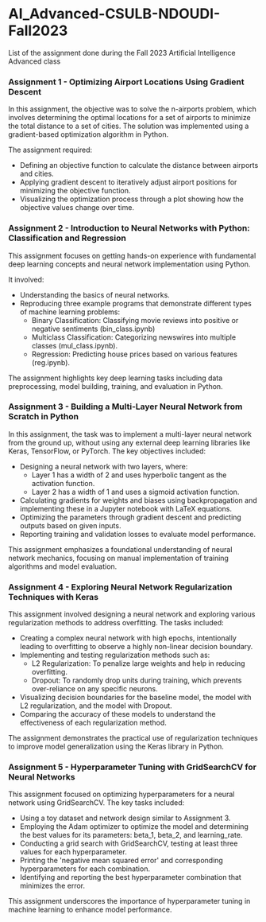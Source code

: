 # AI_Advanced-CSULB-NDOUDI-Fall2023
List of the assignment done during the Fall 2023 Artificial Intelligence Advanced class

### Assignment 1 - Optimizing Airport Locations Using Gradient Descent
In this assignment, the objective was to solve the n-airports problem, which involves determining the optimal locations for a set of airports to minimize the total distance to a set of cities. The solution was implemented using a gradient-based optimization algorithm in Python. 

The assignment required:
* Defining an objective function to calculate the distance between airports and cities.
* Applying gradient descent to iteratively adjust airport positions for minimizing the objective function.
* Visualizing the optimization process through a plot showing how the objective values change over time.

### Assignment 2 - Introduction to Neural Networks with Python: Classification and Regression
This assignment focuses on getting hands-on experience with fundamental deep learning concepts and neural network implementation using Python. 

It involved:
* Understanding the basics of neural networks.
* Reproducing three example programs that demonstrate different types of machine learning problems:
    * Binary Classification: Classifying movie reviews into positive or negative sentiments (bin_class.ipynb)
    * Multiclass Classification: Categorizing newswires into multiple classes (mul_class.ipynb).
    * Regression: Predicting house prices based on various features (reg.ipynb).

The assignment highlights key deep learning tasks including data preprocessing, model building, training, and evaluation in Python.

### Assignment 3 - Building a Multi-Layer Neural Network from Scratch in Python
In this assignment, the task was to implement a multi-layer neural network from the ground up, without using any external deep learning libraries like Keras, TensorFlow, or PyTorch. The key objectives included:

* Designing a neural network with two layers, where:
    * Layer 1 has a width of 2 and uses hyperbolic tangent as the activation function.
    * Layer 2 has a width of 1 and uses a sigmoid activation function.
* Calculating gradients for weights and biases using backpropagation and implementing these in a Jupyter notebook with LaTeX equations.
* Optimizing the parameters through gradient descent and predicting outputs based on given inputs.
* Reporting training and validation losses to evaluate model performance.

This assignment emphasizes a foundational understanding of neural network mechanics, focusing on manual implementation of training algorithms and model evaluation.

### Assignment 4 - Exploring Neural Network Regularization Techniques with Keras
This assignment involved designing a neural network and exploring various regularization methods to address overfitting. The tasks included:

* Creating a complex neural network with high epochs, intentionally leading to overfitting to observe a highly non-linear decision boundary.
* Implementing and testing regularization methods such as:
    * L2 Regularization: To penalize large weights and help in reducing overfitting.
    * Dropout: To randomly drop units during training, which prevents over-reliance on any specific neurons.
* Visualizing decision boundaries for the baseline model, the model with L2 regularization, and the model with Dropout.
* Comparing the accuracy of these models to understand the effectiveness of each regularization method.

The assignment demonstrates the practical use of regularization techniques to improve model generalization using the Keras library in Python.

### Assignment 5 - Hyperparameter Tuning with GridSearchCV for Neural Networks
This assignment focused on optimizing hyperparameters for a neural network using GridSearchCV. The key tasks included:

* Using a toy dataset and network design similar to Assignment 3.
* Employing the Adam optimizer to optimize the model and determining the best values for its parameters: beta_1, beta_2, and learning_rate.
* Conducting a grid search with GridSearchCV, testing at least three values for each hyperparameter.
* Printing the 'negative mean squared error' and corresponding hyperparameters for each combination.
* Identifying and reporting the best hyperparameter combination that minimizes the error.

This assignment underscores the importance of hyperparameter tuning in machine learning to enhance model performance.





